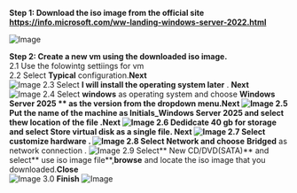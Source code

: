 **Step 1: Download the iso image from the official site https://info.microsoft.com/ww-landing-windows-server-2022.html**

![Image](https://github.com/user-attachments/assets/cf3a302b-b7f8-4ff2-8f2e-4ffb6d54c666)

**Step 2: Create a new vm using the downloaded iso image.<br>** 
      2.1 Use the folowintg settiings for vm  
      2.2 Select **Typical** configuration.**Next**      
![Image](https://github.com/user-attachments/assets/78e194cf-ca32-401f-8fb5-1373e3b7a2ea)
      2.3 Select **I will install the operating system later** . **Next**  
![Image](https://github.com/user-attachments/assets/99c44bba-c526-4877-84ab-c7668d2d6815)
      2.4 Select **windows** as operating system and choose **Windows Server 2025 **  as the version from the dropdown menu.**Next**
![Image](https://github.com/user-attachments/assets/59dcb7f1-3f70-4686-9af0-1f2089594371)
      2.5 Put the name of the machine as **Initials_Windows Server 2025** and select thew location of the file .**Next**
![Image](https://github.com/user-attachments/assets/f15103e9-bef7-419d-abd8-1c6823c7a698)
      2.6 Dedidcate 40 gb for storage and select **Store virtual disk as a single file**. **Next**
![Image](https://github.com/user-attachments/assets/3c826195-c0fb-45d8-b8ad-27aa440ad934)
      2.7 Select **customize hardware** .
![Image](https://github.com/user-attachments/assets/3bd7a4be-15f7-47c9-847a-d0a2172acb07)
      2.8 Select **Network** and choose** **Bridged** as network connection .
![Image](https://github.com/user-attachments/assets/35f1b918-c51b-448d-ad26-7e8a75fd7d7d)
      2.9 Select** New CD/DVD(SATA)** and select** use iso image file**,**browse** and locate the iso image that you downloaded.**Close**      
![Image](https://github.com/user-attachments/assets/7bbb06e8-9f7b-4aa7-86ba-e4011a53bd39)
      3.0 **Finish**
![Image](https://github.com/user-attachments/assets/cca872b1-f851-4b2e-bf55-a67866658f2e)

